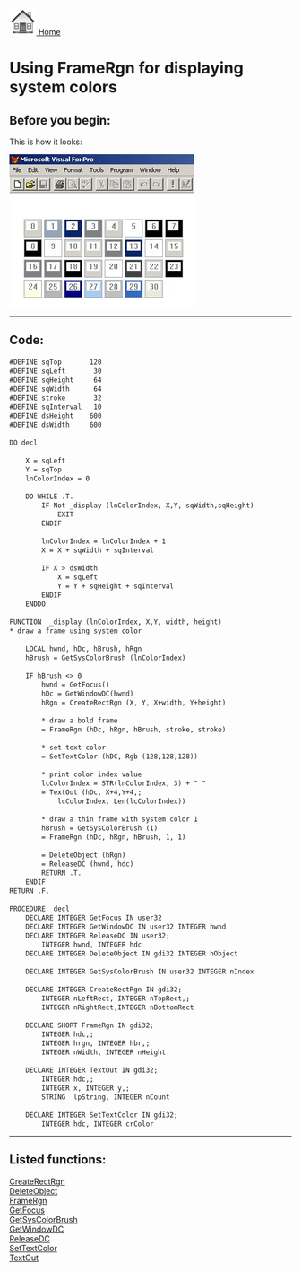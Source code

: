 [<img src="../images/home.png"> Home ](https://github.com/VFPX/Win32API)  

# Using FrameRgn for displaying system colors

## Before you begin:
This is how it looks:  

![](../images/syscolors.jpg)  

  
***  


## Code:
```foxpro  
#DEFINE sqTop       120
#DEFINE sqLeft       30
#DEFINE sqHeight     64
#DEFINE sqWidth      64
#DEFINE stroke       32
#DEFINE sqInterval   10
#DEFINE dsHeight    600
#DEFINE dsWidth     600

DO decl

	X = sqLeft
	Y = sqTop
	lnColorIndex = 0

	DO WHILE .T.
		IF Not _display (lnColorIndex, X,Y, sqWidth,sqHeight)
			EXIT
		ENDIF

		lnColorIndex = lnColorIndex + 1
		X = X + sqWidth + sqInterval

		IF X > dsWidth
			X = sqLeft
			Y = Y + sqHeight + sqInterval
		ENDIF
	ENDDO

FUNCTION  _display (lnColorIndex, X,Y, width, height)
* draw a frame using system color

	LOCAL hwnd, hDc, hBrush, hRgn
	hBrush = GetSysColorBrush (lnColorIndex)

	IF hBrush <> 0
		hwnd = GetFocus()
		hDc = GetWindowDC(hwnd)
		hRgn = CreateRectRgn (X, Y, X+width, Y+height)
		
		* draw a bold frame
		= FrameRgn (hDc, hRgn, hBrush, stroke, stroke)
		
		* set text color
		= SetTextColor (hDC, Rgb (128,128,128))

		* print color index value
		lcColorIndex = STR(lnColorIndex, 3) + " "
		= TextOut (hDc, X+4,Y+4,;
			lcColorIndex, Len(lcColorIndex))

		* draw a thin frame with system color 1
		hBrush = GetSysColorBrush (1)
		= FrameRgn (hDc, hRgn, hBrush, 1, 1)
	
		= DeleteObject (hRgn)
		= ReleaseDC (hwnd, hdc)
		RETURN .T.
	ENDIF
RETURN .F.

PROCEDURE  decl
	DECLARE INTEGER GetFocus IN user32
	DECLARE INTEGER GetWindowDC IN user32 INTEGER hwnd
	DECLARE INTEGER ReleaseDC IN user32;
		INTEGER hwnd, INTEGER hdc
	DECLARE INTEGER DeleteObject IN gdi32 INTEGER hObject

    DECLARE INTEGER GetSysColorBrush IN user32 INTEGER nIndex

	DECLARE INTEGER CreateRectRgn IN gdi32;
		INTEGER nLeftRect, INTEGER nTopRect,;
		INTEGER nRightRect,INTEGER nBottomRect

	DECLARE SHORT FrameRgn IN gdi32;
		INTEGER hdc,;
		INTEGER hrgn, INTEGER hbr,;
		INTEGER nWidth, INTEGER nHeight

	DECLARE INTEGER TextOut IN gdi32;
		INTEGER hdc,;
		INTEGER x, INTEGER y,;
		STRING  lpString, INTEGER nCount

	DECLARE INTEGER SetTextColor IN gdi32;
		INTEGER hdc, INTEGER crColor  
```  
***  


## Listed functions:
[CreateRectRgn](../libraries/gdi32/CreateRectRgn.md)  
[DeleteObject](../libraries/gdi32/DeleteObject.md)  
[FrameRgn](../libraries/gdi32/FrameRgn.md)  
[GetFocus](../libraries/user32/GetFocus.md)  
[GetSysColorBrush](../libraries/user32/GetSysColorBrush.md)  
[GetWindowDC](../libraries/user32/GetWindowDC.md)  
[ReleaseDC](../libraries/user32/ReleaseDC.md)  
[SetTextColor](../libraries/gdi32/SetTextColor.md)  
[TextOut](../libraries/gdi32/TextOut.md)  
